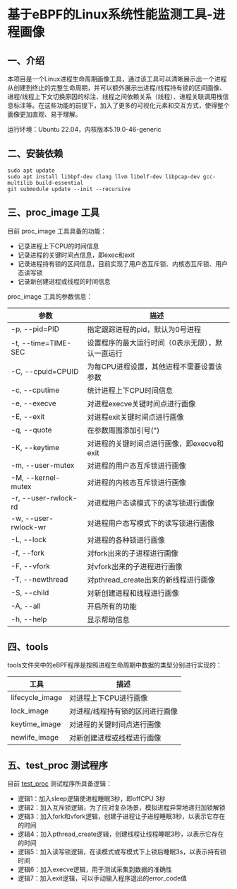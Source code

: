 # 基于eBPF的Linux系统性能监测工具-进程画像

## 一、介绍



本项目是一个Linux进程生命周期画像工具，通过该工具可以清晰展示出一个进程从创建到终止的完整生命周期，并可以额外展示出进程/线程持有锁的区间画像、进程/线程上下文切换原因的标注、线程之间依赖关系（线程）、进程关联调用栈信息标注等。在这些功能的前提下，加入了更多的可视化元素和交互方式，使得整个画像更加直观、易于理解。

运行环境：Ubuntu 22.04，内核版本5.19.0-46-generic

## 二、安装依赖

```
sudo apt update
sudo apt install libbpf-dev clang llvm libelf-dev libpcap-dev gcc-multilib build-essential
git submodule update --init --recursive
```

## 三、proc_image 工具

目前 proc_image 工具具备的功能：

- 记录进程上下CPU的时间信息
- 记录进程的关键时间点信息，即exec和exit
- 记录进程持有锁的区间信息，目前实现了用户态互斥锁、内核态互斥锁、用户态读写锁
- 记录新创建进程或线程的时间信息

proc_image 工具的参数信息：

| 参数                 | 描述                                              |
| -------------------- | ------------------------------------------------- |
| -p, --pid=PID        | 指定跟踪进程的pid，默认为0号进程                  |
| -t, --time=TIME-SEC  | 设置程序的最大运行时间（0表示无限），默认一直运行 |
| -C, --cpuid=CPUID    | 为每CPU进程设置，其他进程不需要设置该参数         |
| -c, --cputime        | 统计进程上下CPU时间信息                           |
| -e, --execve         | 对进程execve关键时间点进行画像                    |
| -E, --exit           | 对进程exit关键时间点进行画像                      |
| -q, --quote          | 在参数周围添加引号(")                             |
| -K, --keytime        | 对进程的关键时间点进行画像，即execve和exit        |
| -m, --user-mutex     | 对进程的用户态互斥锁进行画像                      |
| -M, --kernel-mutex   | 对进程的内核态互斥锁进行画像                      |
| -r, --user-rwlock-rd | 对进程用户态读模式下的读写锁进行画像              |
| -w, --user-rwlock-wr | 对进程用户态写模式下的读写锁进行画像              |
| -L, --lock           | 对进程的各种锁进行画像                            |
| -f, --fork           | 对fork出来的子进程进行画像                        |
| -F, --vfork          | 对vfork出来的子进程进行画像                       |
| -T, --newthread      | 对pthread_create出来的新线程进行画像              |
| -S, --child          | 对新创建进程和线程进行画像                        |
| -A, --all            | 开启所有的功能                                    |
| -h, --help           | 显示帮助信息                                      |

## 四、tools

tools文件夹中的eBPF程序是按照进程生命周期中数据的类型分别进行实现的：

| 工具            | 描述                            |
| --------------- | ------------------------------- |
| lifecycle_image | 对进程上下CPU进行画像           |
| lock_image      | 对进程/线程持有锁的区间进行画像 |
| keytime_image   | 对进程的关键时间点进行画像      |
| newlife_image   | 对新创建进程或线程进行画像      |

## 五、test_proc 测试程序

目前 [test_proc](./test/test_proc.c) 测试程序所具备逻辑：

- 逻辑1：加入sleep逻辑使进程睡眠3秒，即offCPU 3秒
- 逻辑2：加入互斥锁逻辑，为了应对复杂场景，模拟进程异常地递归加锁解锁
- 逻辑3：加入fork和vfork逻辑，创建子进程让子进程睡眠3秒，以表示它存在的时间
- 逻辑4：加入pthread_create逻辑，创建线程让线程睡眠3秒，以表示它存在的时间
- 逻辑5：加入读写锁逻辑，在读模式或写模式下上锁后睡眠3s，以表示持有锁时间
- 逻辑6：加入execve逻辑，用于测试采集到数据的准确性
- 逻辑7：加入exit逻辑，可以手动输入程序退出的error_code值
